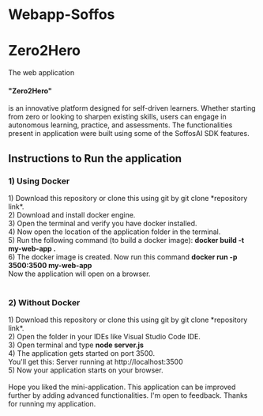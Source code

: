 # Webapp-Soffos
 <h1>Zero2Hero</h1>
 
The web application <h4><b>"Zero2Hero"</b></h4> is an innovative platform designed for self-driven learners. Whether starting from zero or looking to sharpen existing skills, users can engage in autonomous learning, practice, and assessments. 
The functionalities present in application were built using some of the SoffosAI SDK features. 

<h2>Instructions to Run the application</h2>
<h3> 1) Using Docker </h3>
1) Download this repository or clone this using git by git clone *repository link*. <br>
2) Download and install docker engine. <br>
3) Open the terminal and verify you have docker installed. <br>
4) Now open the location of the application folder in the terminal. <br>
5) Run the following command (to build a docker image): <b>docker build -t my-web-app .</b>  <br>
6) The docker image is created. Now run this command <b>docker run -p 3500:3500 my-web-app</b>  <br>
 Now the application will open on a browser. <br>
<br>
 <h3> 2) Without Docker </h3>
1) Download this repository or clone this using git by git clone *repository link*. <br>
2) Open the folder in your IDEs like Visual Studio Code IDE. <br>
3) Open terminal and type <b>node server.js</b> <br>
4) The application gets started on port 3500. <br> 
You'll get this: Server running at http://localhost:3500<br>
5) Now your application starts on your browser.
<br>
<br>
Hope you liked the mini-application. This application can be improved further by adding advanced functionalities. I'm open to feedback. Thanks for running my application.
